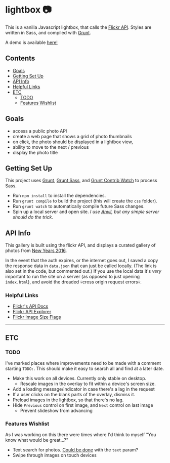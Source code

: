 # lightbox :camera:

This is a vanilla Javascript lightbox, that calls the [Flickr API](https://www.flickr.com/services/api/explore/flickr.photosets.getPhotos). Styles are written in Sass, and compiled with [Grunt](http://gruntjs.com/).

A demo is available [here!](http://stephmonette.com/lightbox/)

## Contents
* [Goals](#goals)
* [Getting Set Up](#getting-set-up)
* [API Info](#API-info) 
* [Helpful Links](#relevant-links)
* [ETC](#etc)
  * [TODO](#todo)
  * [Features Wishlist](#features-wishlist)

## Goals
* access a public photo API
* create a web page that shows a grid of photo thumbnails
* on click, the photo should be displayed in a lightbox view,  
* ability to move to the next / previous 
* display the photo title

## Getting Set Up
This project uses [Grunt](http://gruntjs.com/), [Grunt Sass](https://github.com/sindresorhus/grunt-sass), and [Grunt Contrib Watch](https://github.com/gruntjs/grunt-contrib-watch) to process Sass. 

* Run `npm install` to install the dependencies. 
* Run `grunt compile` to build the project (this will create the `css` folder). 
* Run `grunt watch` to automatically compile future Sass changes.
* Spin up a local server and open site. _I use [Anvil](http://anvilformac.com/), but any simple server should do the trick._

## API Info
This gallery is built using the flickr API, and displays a curated gallery of photos from [New Years 2016](https://www.flickr.com/photos/flickr/galleries/72157663033498841/). 

In the event that the auth expires, or the internet goes out, I saved a copy the response data in `data.json` that can just be called locally. (The link is also set in the code, but commented out.) If you use the local data it's _very_ important to run the site on a server (as opposed to just opening `index.html`), and avoid the dreaded :skull:cross origin request errors:skull:.

### Helpful Links
* [Flickr's API Docs](https://www.flickr.com/services/api/)
* [Flickr API Explorer](https://www.flickr.com/services/api/explore/flickr.galleries.getPhotos)
* [Flickr Image Size Flags](https://www.flickr.com/services/api/misc.urls.html)

---

## ETC

### TODO
I've marked places where improvements need to be made with a comment starting `TODO:`. This should make it easy to search all and find at a later date.
* Make this work on all devices. Currently only stable on desktop.
  * Rescale images in the overlay to fit within a device's screen size.
* Add a loading message/indicator in case there's a lag in the request
* If a user clicks on the blank parts of the overlay, dismiss it.
* Preload images in the lightbox, so that there's no lag.
* Hide `Previous` control on first image, and `Next` control on last image
  * Prevent slideshow from advancing


### Features Wishlist
As I was working on this there were times where I'd think to myself "You know what would be great...?"
* Text search for photos. [Could be done](https://www.flickr.com/services/api/flickr.photos.search.html) with the `text` param?
* Swipe through images on touch devices
